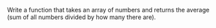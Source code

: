 Write a function that takes an array of numbers and returns the average (sum of all numbers divided by how many there are).